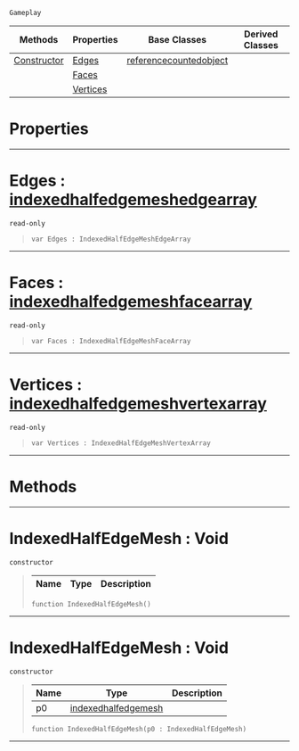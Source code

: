  `Gameplay`

|Methods|Properties|Base Classes|Derived Classes|
|---|---|---|---|
|[ Constructor](https://github.com/ArendDanielek/ZeroDocsTest/blob/master/code_reference/class_reference/indexedhalfedgemesh.markdown#indexedhalfedgemesh-void)|[ Edges](https://github.com/ArendDanielek/ZeroDocsTest/blob/master/code_reference/class_reference/indexedhalfedgemesh.markdown#edges-zero-engine-docume)|[referencecountedobject](https://github.com/ArendDanielek/ZeroDocsTest/blob/master/code_reference/class_reference/referencecountedobject.markdown)| |
| |[ Faces](https://github.com/ArendDanielek/ZeroDocsTest/blob/master/code_reference/class_reference/indexedhalfedgemesh.markdown#faces-zero-engine-docume)| | |
| |[ Vertices](https://github.com/ArendDanielek/ZeroDocsTest/blob/master/code_reference/class_reference/indexedhalfedgemesh.markdown#vertices-zero-engine-doc)| | |


 #  Properties


---  
 #  Edges : [indexedhalfedgemeshedgearray](https://github.com/ArendDanielek/ZeroDocsTest/blob/master/code_reference/class_reference/indexedhalfedgemeshedgearray.markdown)

 `read-only`

> 
> ``` lang=cpp, name=Zilch
> var Edges : IndexedHalfEdgeMeshEdgeArray


---  
 #  Faces : [indexedhalfedgemeshfacearray](https://github.com/ArendDanielek/ZeroDocsTest/blob/master/code_reference/class_reference/indexedhalfedgemeshfacearray.markdown)

 `read-only`

> 
> ``` lang=cpp, name=Zilch
> var Faces : IndexedHalfEdgeMeshFaceArray


---  
 #  Vertices : [indexedhalfedgemeshvertexarray](https://github.com/ArendDanielek/ZeroDocsTest/blob/master/code_reference/class_reference/indexedhalfedgemeshvertexarray.markdown)

 `read-only`

> 
> ``` lang=cpp, name=Zilch
> var Vertices : IndexedHalfEdgeMeshVertexArray


---  
 #  Methods


---  
 #  IndexedHalfEdgeMesh : Void

 `constructor`

> 
> |Name|Type|Description|
> |---|---|---|
> ``` lang=cpp, name=Zilch
> function IndexedHalfEdgeMesh()
> ``` 


---  
 #  IndexedHalfEdgeMesh : Void

 `constructor`

> 
> |Name|Type|Description|
> |---|---|---|
> |p0|[indexedhalfedgemesh](https://github.com/ArendDanielek/ZeroDocsTest/blob/master/code_reference/class_reference/indexedhalfedgemesh.markdown)| |
> ``` lang=cpp, name=Zilch
> function IndexedHalfEdgeMesh(p0 : IndexedHalfEdgeMesh)
> ``` 


---  
 
  
  
  
  
  
  
  

 